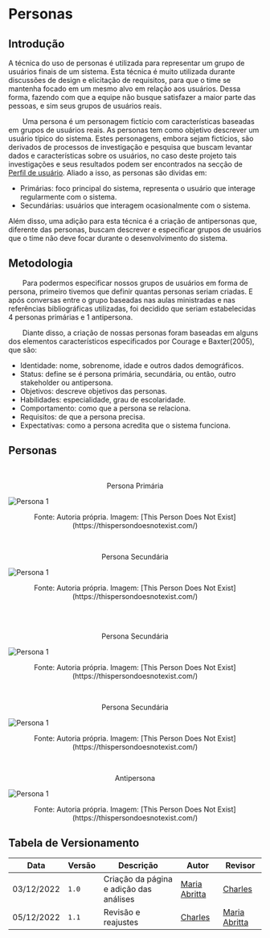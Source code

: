 # Personas

## Introdução
A técnica do uso de personas é utilizada para representar um grupo de usuários finais de um sistema. Esta técnica é muito utilizada durante discussões de design e elicitação de requisitos, para que o time se mantenha focado em um mesmo alvo em relação aos usuários. Dessa forma, fazendo com que a equipe não busque satisfazer a maior parte das pessoas, e sim seus grupos de usuários reais.

  Uma persona é um personagem fictício com características baseadas em grupos de usuários reais. As personas tem como objetivo descrever um usuário típico do sistema. Estes personagens, embora sejam fictícios, são derivados de processos de investigação e pesquisa que buscam levantar dados e características sobre os usuários, no caso deste projeto tais investigações e seus resultados podem ser encontrados na secção de [Perfil de usuário](/pages/projeto/etapa2/perfil_usuario.md). Aliado a isso, as personas são dividas em:
* Primárias: foco principal do sistema, representa o usuário que interage regularmente com o sistema.
* Secundárias: usuários que interagem ocasionalmente com o sistema.

Além disso, uma adição para esta técnica é a criação de antipersonas que, diferente das personas, buscam descrever e especificar grupos de usuários que o time não deve focar durante o desenvolvimento do sistema.

## Metodologia
  Para podermos especificar nossos grupos de usuários em forma de persona, primeiro tivemos que definir quantas personas seriam criadas. E após conversas entre o grupo baseadas nas aulas ministradas e nas referências bibliográficas utilizadas, foi decidido que seriam estabelecidas 4 personas primárias e 1 antipersona.

  Diante disso, a criação de nossas personas foram baseadas em alguns dos elementos característicos especificados por Courage e Baxter(2005), que são:

* Identidade: nome, sobrenome, idade e outros dados demográficos.
* Status: define se é persona primária, secundária, ou então, outro stakeholder ou antipersona.
* Objetivos: descreve objetivos das personas.
* Habilidades: especialidade, grau de escolaridade.
* Comportamento: como que a persona se relaciona.
* Requisitos: de que a persona precisa.
* Expectativas: como a persona acredita que o sistema funciona.

## Personas
<br>
<div style="text-align: center">
<p>Persona Primária</p>
</div>

![Persona 1](../../../media/personas/1.png)

<div style="text-align: center">
<p>Fonte: Autoria própria. Imagem: [This Person Does Not Exist](https://thispersondoesnotexist.com/) </p>
</div>

<br>

<div style="text-align: center">
<p>Persona Secundária</p>
</div>

![Persona 1](../../../media/personas/2.png)

<div style="text-align: center">
<p>Fonte: Autoria própria. Imagem: [This Person Does Not Exist](https://thispersondoesnotexist.com/) </p>
</div>

<br>

<br>
<div style="text-align: center">
<p>Persona Secundária</p>
</div>

![Persona 1](../../../media/personas/3.png)

<div style="text-align: center">
<p>Fonte: Autoria própria. Imagem: [This Person Does Not Exist](https://thispersondoesnotexist.com/) </p>
</div>

<br>
<div style="text-align: center">
<p>Persona Secundária</p>
</div>

![Persona 1](../../../media/personas/4.png)

<div style="text-align: center">
<p>Fonte: Autoria própria. Imagem: [This Person Does Not Exist](https://thispersondoesnotexist.com/) </p>
</div>

<br>
<div style="text-align: center">
<p>Antipersona</p>
</div>

![Persona 1](../../../media/personas/5.png)

<div style="text-align: center">
<p>Fonte: Autoria própria. Imagem: [This Person Does Not Exist](https://thispersondoesnotexist.com/) </p>
</div>

## Tabela de Versionamento

| Data | Versão | Descrição | Autor | Revisor |
| ---- | ------ | --------- | ----- | ------- |
| 03/12/2022 | `1.0`  | Criação da página e adição das análises| [Maria Abritta](https://github.com/MariaAbritta) | [Charles](https://github.com/charles-serafim)
| 05/12/2022 | `1.1`  | Revisão e reajustes| [Charles](https://github.com/charles-serafim) | [Maria Abritta](https://github.com/MariaAbritta)